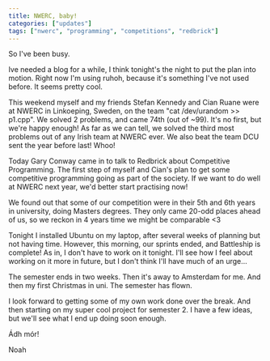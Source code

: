 ```yaml
---
title: NWERC, baby!
categories: ["updates"]
tags: ["nwerc", "programming", "competitions", "redbrick"]
---
```



So I've been busy.

Ive needed a blog for a while, I think tonight's the night to put the plan into motion. Right now I'm using ruhoh, because it's something I've not used before. It seems pretty cool.

This weekend myself and my friends Stefan Kennedy and Cian Ruane were at NWERC in Linkoeping, Sweden, on the team "cat /dev/urandom >> p1.cpp". We solved 2 problems, and came 74th (out of ~99). It's no first, but we're happy enough! As far as we can tell, we solved the third most problems out of any Irish team at NWERC ever. We also beat the team DCU sent the year before last! Whoo!

Today Gary Conway came in to talk to Redbrick about Competitive Programming. The first step of myself and Cian's plan to get some competitive programming going as part of the society. If we want to do well at NWERC next year, we'd better start practising now!

We found out that some of our competition were in their 5th and 6th years in university, doing Masters degrees. They only came 20-odd places ahead of us, so we reckon in 4 years time we might be comparable <3

Tonight I installed Ubuntu on my laptop, after several weeks of planning but not having time. However, this morning, our sprints ended, and Battleship is complete! As in, I don't have to work on it tonight. I'll see how I feel about working on it more in future, but I don't think I'll have much of an urge...

The semester ends in two weeks. Then it's away to Amsterdam for me. And then my first Christmas in uni. The semester has flown.

I look forward to getting some of my own work done over the break. And then starting on my super cool project for semester 2. I have a few ideas, but we'll see what I end up doing soon enough.

Ádh mór!

Noah
